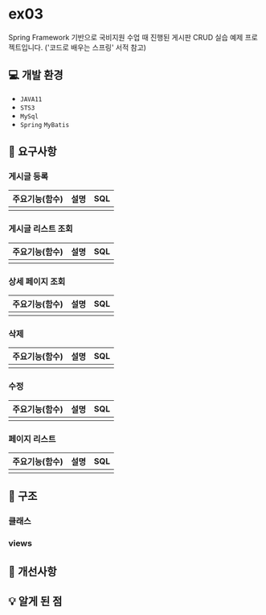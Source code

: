 # ex03
Spring Framework 기반으로 국비지원 수업 때 진행된 게시판 CRUD 실습 예제 프로젝트입니다. ('코드로 배우는 스프링' 서적 참고)

## :computer: 개발 환경
* `JAVA11`
* `STS3`
* `MySql`
* `Spring` `MyBatis`

## :memo: 요구사항
### 게시글 등록
|주요기능(함수)|설명|SQL
|---|---|---|
|||
### 게시글 리스트 조회
|주요기능(함수)|설명|SQL
|---|---|---|
|||
### 상세 페이지 조회
|주요기능(함수)|설명|SQL
|---|---|---|
|||
### 삭제
|주요기능(함수)|설명|SQL
|---|---|---|
|||
### 수정
|주요기능(함수)|설명|SQL
|---|---|---|
|||
### 페이지 리스트
|주요기능(함수)|설명|SQL
|---|---|---|
|||
## :open_file_folder: 구조
### 클래스
### views
## :wrench: 개선사항

## :bulb: 알게 된 점
